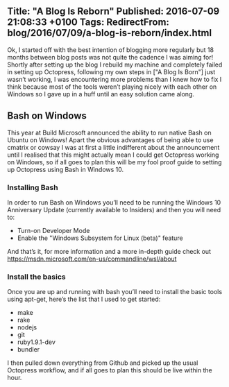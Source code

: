 Title: "A Blog Is Reborn"
Published: 2016-07-09 21:08:33 +0100
Tags:
RedirectFrom: blog/2016/07/09/a-blog-is-reborn/index.html
---
Ok, I started off with the best intention of blogging more regularly but 18 months between blog posts was not quite the cadence I was aiming for! Shortly after setting up the blog I rebuild my machine and completely failed in setting up Octopress, following my own steps in ["A Blog Is Born"] just wasn’t working, I was encountering more problems than I knew how to fix I think because most of the tools weren’t playing nicely with each other on Windows so I gave up in a huff until an easy solution came along.
<!--more-->
## Bash on Windows
This year at Build Microsoft announced the ability to run native Bash on Ubuntu on Windows! Apart the obvious advantages of being able to use cmatrix or cowsay I was at first a little indifferent about the announcement until I realised that this might actually mean I could get Octopress working on Windows, so if all goes to plan this will be my fool proof guide to setting up Octopress using Bash in Windows 10.
### Installing Bash
In order to run Bash on Windows you’ll need to be running the Windows 10 Anniversary Update (currently available to Insiders) and then you will need to:
* Turn-on Developer Mode
* Enable the "Windows Subsystem for Linux (beta)" feature

And that’s it, for more information and a more in-depth guide check out https://msdn.microsoft.com/en-us/commandline/wsl/about

### Install the basics
Once you are up and running with bash you’ll need to install the basic tools using apt-get, here’s the list that I used to get started:

* make
* rake
* nodejs
* git
* ruby1.9.1-dev
* bundler

I then pulled down everything from Github and picked up the usual Octopress workflow, and if all goes to plan this should be live within the hour.
